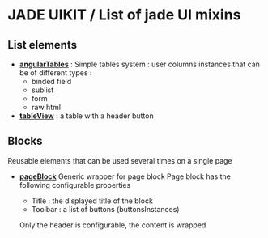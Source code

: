 # JADE UIKIT / List of jade UI mixins 

## List elements

* **[angularTables](../mixins/list/_tables.jade)** : Simple tables system : user columns instances that can be of different types : 
    * binded field
    * sublist 
    * form
    * raw html
* **[tableView](../mixins/list/_tables.jade)** : a table with a header button

## Blocks

Reusable elements that can be used several times on a single page 

* **[pageBlock](../mixins/ui/_pageElements.jade)** Generic wrapper for page block 
    Page block has the following configurable properties
    * Title : the displayed title of the block
    * Toolbar : a list of buttons (buttonsInstances)
    
    Only the header is configurable, the content is wrapped
